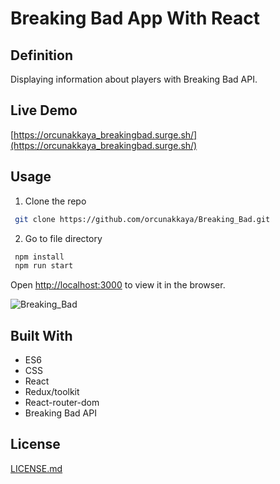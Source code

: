 # Breaking Bad App With React

## Definition
Displaying information about players with Breaking Bad API.

## Live Demo
[https://orcunakkaya_breakingbad.surge.sh/](https://orcunakkaya_breakingbad.surge.sh/)

## Usage

1. Clone the repo
```bash
 git clone https://github.com/orcunakkaya/Breaking_Bad.git
```

2. Go to file directory
```bash
 npm install
 npm run start
```

Open [http://localhost:3000](http://localhost:3000) to view it in the browser.


![Breaking_Bad](https://user-images.githubusercontent.com/66293052/141646348-02a811fe-e794-4e5e-9485-93184c402947.png)


## Built With

 - ES6
 - CSS
 - React
 - Redux/toolkit
 - React-router-dom
 - Breaking Bad API

## License

[LICENSE.md](https://github.com/orcunakkaya/Breaking_Bad/blob/main/LICENSE)
